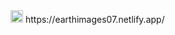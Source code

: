 <img width="20" height="20" alt="image" src="https://github.com/user-attachments/assets/584ba54d-b387-4f47-8c08-53adcb14dc6c" />
https://earthimages07.netlify.app/
